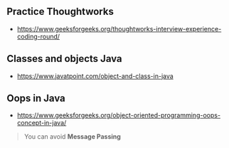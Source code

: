 ## Practice Thoughtworks 
- https://www.geeksforgeeks.org/thoughtworks-interview-experience-coding-round/
 
## Classes and objects Java 
- https://www.javatpoint.com/object-and-class-in-java

## Oops in Java
- https://www.geeksforgeeks.org/object-oriented-programming-oops-concept-in-java/
> You can avoid **Message Passing**



